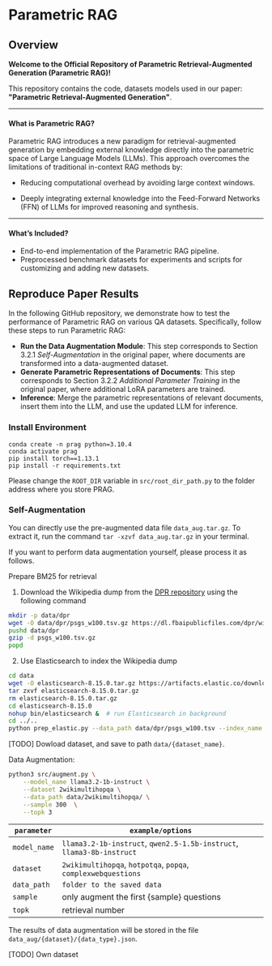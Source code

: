 # Parametric RAG

## Overview

**Welcome to the Official Repository of Parametric Retrieval-Augmented Generation (Parametric RAG)!**

This repository contains the code, datasets models used in our paper:
 **"Parametric Retrieval-Augmented Generation"**.

------

#### What is Parametric RAG?

Parametric RAG introduces a new paradigm for retrieval-augmented generation by embedding external knowledge directly into the parametric space of Large Language Models (LLMs). This approach overcomes the limitations of traditional in-context RAG methods by:

- Reducing computational overhead by avoiding large context windows.

- Deeply integrating external knowledge into the Feed-Forward Networks (FFN) of LLMs for improved reasoning and synthesis.

------

#### What’s Included?

- End-to-end implementation of the Parametric RAG pipeline.
- Preprocessed benchmark datasets for experiments and scripts for customizing and adding new datasets.

## Reproduce Paper Results

In the following GitHub repository, we demonstrate how to test the performance of Parametric RAG on various QA datasets. Specifically, follow these steps to run Parametric RAG:

- **Run the Data Augmentation Module**: This step corresponds to Section 3.2.1 *Self-Augmentation* in the original paper, where documents are transformed into a data-augmented dataset.
- **Generate Parametric Representations of Documents**: This step corresponds to Section 3.2.2 *Additional Parameter Training* in the original paper, where additional LoRA parameters are trained.
- **Inference**: Merge the parametric representations of relevant documents, insert them into the LLM, and use the updated LLM for inference.

### Install Environment

```
conda create -n prag python=3.10.4
conda activate prag
pip install torch==1.13.1
pip install -r requirements.txt
```

Please change the `ROOT_DIR` variable in `src/root_dir_path.py` to the folder address where you store PRAG.

### Self-Augmentation

You can directly use the pre-augmented data file `data_aug.tar.gz`. To extract it, run the command `tar -xzvf data_aug.tar.gz` in your terminal.

If you want to perform data augmentation yourself, please process it as follows.

Prepare BM25 for retrieval

1. Download the Wikipedia dump from the [DPR repository](https://github.com/facebookresearch/DPR/blob/main/dpr/data/download_data.py#L32) using the following command

```bash
mkdir -p data/dpr
wget -O data/dpr/psgs_w100.tsv.gz https://dl.fbaipublicfiles.com/dpr/wikipedia_split/psgs_w100.tsv.gz
pushd data/dpr
gzip -d psgs_w100.tsv.gz
popd
```

2. Use Elasticsearch to index the Wikipedia dump

```bash
cd data
wget -O elasticsearch-8.15.0.tar.gz https://artifacts.elastic.co/downloads/elasticsearch/elasticsearch-8.15.0-linux-x86_64.tar.gz  # download Elasticsearch
tar zxvf elasticsearch-8.15.0.tar.gz
rm elasticsearch-8.15.0.tar.gz 
cd elasticsearch-8.15.0
nohup bin/elasticsearch &  # run Elasticsearch in background
cd ../..
python prep_elastic.py --data_path data/dpr/psgs_w100.tsv --index_name wiki  # build index
```

[TODO] Dowload dataset, and save to path `data/{dataset_name}`.

Data Augmentation:

```bash
python3 src/augment.py \
    --model_name llama3.2-1b-instruct \
    --dataset 2wikimultihopqa \
    --data_path data/2wikimultihopqa/ \
    --sample 300  \
    --topk 3
```

| `parameter` | `example/options` |
| --- | --- | 
| `model_name` | `llama3.2-1b-instruct`, `qwen2.5-1.5b-instruct`, `llama3-8b-instruct` |
| `dataset` | `2wikimultihopqa`, `hotpotqa`, `popqa`, `complexwebquestions` |
| `data_path` | `folder to the saved data` |
| `sample` | only augment the first {sample} questions |
| `topk` | retrieval number |

The results of data augmentation will be stored in the file `data_aug/{dataset}/{data_type}.json`.

[TODO] Own dataset